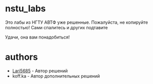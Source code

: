 # nstu_labs

Это лабы из НГТУ АВТФ уже решенные. 
Пожалуйста, не копируйте полностью! Сами спалитесь и других подтавите


Удачи, она вам понадобиться!

# authors
 * [Lari5685](https://github.com/lari5685) - Автор решений
 * koff.ka - Автор дополнительных решений
